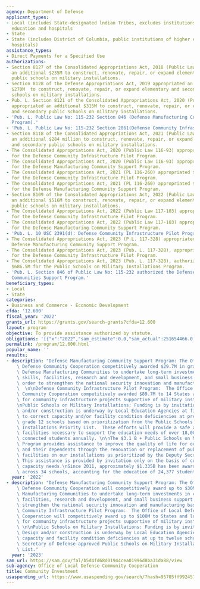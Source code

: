 ```yaml
---
agency: Department of Defense
applicant_types:
- Local (includes State-designated lndian Tribes, excludes institutions of higher
  education and hospitals
- State
- State (includes District of Columbia, public institutions of higher education and
  hospitals)
assistance_types:
- Direct Payments for a Specified Use
authorizations:
- Section 8127 of the Consolidated Appropriations Act, 2018 (Public Law 115-141) appropriated
  an additional $235M to construct, renovate, repair, or expand elementary and secondary
  public schools on military installations.
- Section 8128 of the Defense Appropriations Act, 2019 appropriated an additional
  $270M  to construct, renovate, repair, or expand elementary and secondary public
  schools on military installations.
- Pub. L. Section 8121 of the Consolidated Appropriations Act, 2020 (Public Law 116-93)
  appropriated an additional $315M to construct, renovate, repair, or expand elementary
  and secondary public schools on military installations.
- 'Pub. L. Public Law No: 115-232 Section 846 (Defense Manufacturing Communities Support
  Program).'
- 'Pub. L. Public Law No: 115-232 Section 2861(Defense Community Infrastructure Program).'
- Section 8118 of the Consolidated Appropriations Act, 2021 (Public Law 116-260) appropriated
  an additional $284 million to construct, renovate, repair, or expand elementary
  and secondary public schools on military installations.
- The Consolidated Appropriations Act, 2020 (Public Law 116-93) appropriated $50M
  for the Defense Community Infrastructure Pilot Program.
- The Consolidated Appropriations Act, 2020 (Public Law 116-93) appropriated $25M
  for the Defense Manufacturing Community Support Program.
- The Consolidated Appropriations Act, 2021 (PL 116-260) appropriated $60 million
  for the Defense Community Infrastructure Pilot Program.
- The Consolidated Appropriations Act, 2021 (PL 116-260) appropriated $25 million
  for the Defense Manufacturing Community Support Program.
- Section 8109 of the Consolidated Appropriations Act, 2022 (Public Law 117-103) appropriated
  an additional $516M to construct, renovate, repair, or expand elementary and secondary
  public schools on military installations.
- The Consolidated Appropriations Act, 2022 (Public Law 117-103) appropriated $90M
  for the Defense Community Infrastructure Pilot Program.
- The Consolidated Appropriations Act, 2022 (Public Law 117-103) appropriated $30M
  for the Defense Manufacturing Community Support Program.
- 'Pub. L. 10 USC 2391(d): Defense Community Infrastructure Pilot Program.'
- The Consolidated Appropriations Act, 2023 (P.L. 117-328) appropriated $30M for the
  Defense Manufacturing Community Support Program.
- The Consolidated Appropriations Act, 2023 (Pub. L. 117-328), appropriated $100M
  for the Defense Community Infrastructure Pilot Program.
- The Consolidated Appropriations Act, 2023 (Pub. L. 117-328), authorized and appropriated
  $686.5M for the Public Schools on Military Installations Program.
- 'Pub. L. Section 846 of Public Law No: 115-232 authorized the Defense Manufacturing
  Communities Support Program.'
beneficiary_types:
- Local
- State
categories:
- Business and Commerce - Economic Development
cfda: '12.600'
fiscal_year: '2022'
grants_url: https://grants.gov/search-grants?cfda=12.600
layout: program
objective: To provide assistance authorized by statute.
obligations: '[{"x":"2022","sam_estimate":0.0,"sam_actual":251654466.0,"usa_spending_actual":251753476.0},{"x":"2023","sam_estimate":816500000.0,"sam_actual":0.0,"usa_spending_actual":310921950.0},{"x":"2024","sam_estimate":50000000.0,"sam_actual":0.0,"usa_spending_actual":0.0}]'
permalink: /program/12.600.html
popular_name: ''
results:
- description: "Defense Manufacturing Community Support Program: The Office of Local\
    \ Defense Community Cooperation competitively awarded $29.7M in grants to six\
    \ Defense Manufacturing Communities to undertake long-term investments in critical\
    \ skills, facilities, research and development, and small business support in\
    \ order to strengthen the national security innovation and manufacturing base.\
    \  \n\nDefense Community Infrastructure Pilot Program:  The Office of Local Defense\
    \ Community Cooperation competitively awarded $89.7M to 14 States and local governments\
    \ for community infrastructure projects supportive of military installations.\n\
    \nPublic Schools on Military Installations: Funding is by invitation only. Design\
    \ and/or construction is underway by Local Education Agencies at five schools\
    \ to correct capacity and/or facility condition deficiencies at pre-K through\
    \ grade 12 schools based on prioritization from the Public Schools on Military\
    \ Installations Priority List.  These efforts will provide a safe and modernized\
    \ facilities necessary to support the education needs of over 18,000 military\
    \ connected students annually. \n\nThe $3.1 B + Public Schools on Military Installations\
    \ Program provides assistance to improve the quality of life for our service members\
    \ and their dependents through the renovation or replacement of public school\
    \ facilities on our installations as prioritized by the Deputy Secretary of Defense.\
    \ This assistance is provided by invitation only on the basis of condition and\
    \ capacity needs.\nSince 2011, approximately $1.335B has been awarded for construction\
    \ across 34 schools, accounting for the education of 24,377 students annually."
  year: '2022'
- description: "Defense Manufacturing Community Support Program: The Office of Local\
    \ Defense Community Cooperation will competitively award up to $30M to Defense\
    \ Manufacturing Communities to undertake long-term investments in critical skills,\
    \ facilities, research and development, and small business support in order to\
    \ strengthen the national security innovation and manufacturing base. \n\nDefense\
    \ Community Infrastructure Pilot Program:  The Office of Local Defense Community\
    \ Cooperation will competitively award up to $100M to States and local governments\
    \ for community infrastructure projects supportive of military installations.\
    \ \n\nPublic Schools on Military Installations: Funding is by invitation only.\
    \ Design and/or construction is underway by Local Education Agencies to correct\
    \ capacity and facility condition deficiencies at up to twelve schools from the\
    \ Secretary of Defense-approved Public Schools on Military Installations Priority\
    \ List."
  year: '2023'
sam_url: https://sam.gov/fal/b5d4fd68d01944cea01996d8ba31da88/view
sub-agency: Office of Local Defense Community Cooperation
title: Community Investment
usaspending_url: https://www.usaspending.gov/search/?hash=95705ff9924570ef06295f208af61329
---
```

